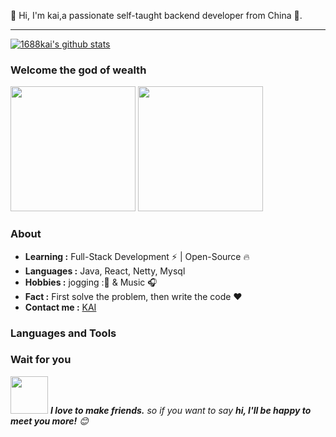 

👋 Hi, I'm kai,a passionate self-taught backend developer from China 🚀. 

---------------------------------------------------------------------------------------------------------------------------------------------------------------------------------

[![1688kai's github stats](https://github-readme-stats.vercel.app/api?username=1688kai&show_icons=true&title_color=fff&icon_color=79ff97&text_color=9f9f9f&bg_color=151515)](https://github.com/1688kai)

### Welcome the god of wealth
<img src="https://1688kai.github.io/ImageBed/img202202081825123.jpg" width="200"> <img src="https://1688kai.github.io/ImageBed/202202091040872.gif" width="200">
### About

-  **Learning :** Full-Stack Development :zap: | Open-Source :fire:    
-  **Languages :** Java, React, Netty, Mysql
-  **Hobbies :** jogging :🏃 & Music :headphones:
-  **Fact :** First solve the problem, then write the code :heart:
-  **Contact me :** [KAI](mailto:1090897843@qq.com)


### Languages and Tools

 

### Wait for you

<img src="https://media.giphy.com/media/LnQjpWaON8nhr21vNW/giphy.gif" width="60"> <em><b>I love to make friends.</b> so if you want to say <b>hi, I'll be happy to meet you more!</b> 😊</em>


